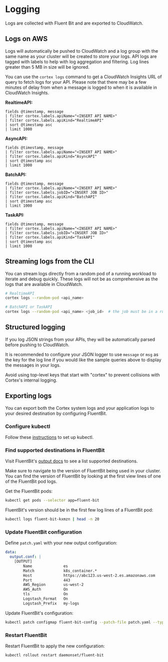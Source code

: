 # Logging

Logs are collected with Fluent Bit and are exported to CloudWatch.

## Logs on AWS

Logs will automatically be pushed to CloudWatch and a log group with the same name as your cluster will be created to store your logs. API logs are tagged with labels to help with log aggregation and filtering. Log lines greater than 5 MB in size will be ignored.

You can use the `cortex logs` command to get a CloudWatch Insights URL of query to fetch logs for your API. Please note that there may be a few minutes of delay from when a message is logged to when it is available in CloudWatch Insights.

**RealtimeAPI:**

```text
fields @timestamp, message
| filter cortex.labels.apiName="<INSERT API NAME>"
| filter cortex.labels.apiKind="RealtimeAPI"
| sort @timestamp asc
| limit 1000
```

**AsyncAPI:**

```text
fields @timestamp, message
| filter cortex.labels.apiName="<INSERT API NAME>"
| filter cortex.labels.apiKind="AsyncAPI"
| sort @timestamp asc
| limit 1000
```

**BatchAPI:**

```text
fields @timestamp, message
| filter cortex.labels.apiName="<INSERT API NAME>"
| filter cortex.labels.jobID="<INSERT JOB ID>"
| filter cortex.labels.apiKind="BatchAPI"
| sort @timestamp asc
| limit 1000
```

**TaskAPI:**

```text
fields @timestamp, message
| filter cortex.labels.apiName="<INSERT API NAME>"
| filter cortex.labels.jobID="<INSERT JOB ID>"
| filter cortex.labels.apiKind="TaskAPI"
| sort @timestamp asc
| limit 1000
```

## Streaming logs from the CLI

You can stream logs directly from a random pod of a running workload to iterate and debug quickly. These logs will not be as comprehensive as the logs that are available in CloudWatch.

```bash
# RealtimeAPI
cortex logs --random-pod <api_name>

# BatchAPI or TaskAPI
cortex logs --random-pod <api_name> <job_id>  # the job must be in a running state
```

## Structured logging

If you log JSON strings from your APIs, they will be automatically parsed before pushing to CloudWatch.

It is recommended to configure your JSON logger to use `message` or `msg` as the key for the log line if you would like the sample queries above to display the messages in your logs.

Avoid using top-level keys that start with "cortex" to prevent collisions with Cortex's internal logging.

## Exporting logs

You can export both the Cortex system logs and your application logs to your desired destination by configuring FluentBit.

### Configure kubectl

Follow these [instructions](../advanced/kubectl.md) to set up kubectl.

### Find supported destinations in FluentBit

Visit FluentBit's [output docs](https://docs.fluentbit.io/manual/concepts/data-pipeline/output) to see a list supported destinations.

Make sure to navigate to the version of FluentBit being used in your cluster. You can find the version of FluentBit by looking at the first view lines of one of the FluentBit pod logs.

Get the FluentBit pods:

```bash
kubectl get pods --selector app=fluent-bit
```

FluentBit's version should be in the first few log lines of a FluentBit pod:

```bash
kubectl logs fluent-bit-kxmzn | head -n 20
```

### Update FluentBit configuration

Define `patch.yaml` with your new output configuration:

```yaml
data:
  output.conf: |
    [OUTPUT]
        Name              es
        Match             k8s_container.*
        Host              https://abc123.us-west-2.es.amazonaws.com
        Port              443
        AWS_Region        us-west-2
        AWS_Auth          On
        tls               On
        Logstash_Format   On
        Logstash_Prefix   my-logs
```

Update FluentBit's configuration:

```bash
kubectl patch configmap fluent-bit-config --patch-file patch.yaml --type merge
```

### Restart FluentBit

Restart FluentBit to apply the new configuration:

```bash
kubectl rollout restart daemonset/fluent-bit
```
